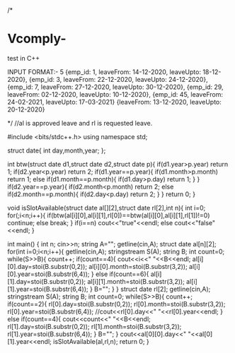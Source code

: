 /*
# Vcomply-
test in C++

INPUT FORMAT:-
5
{emp_id: 1, leaveFrom: 14-12-2020, leaveUpto: 18-12-2020},
{emp_id: 3, leaveFrom: 22-12-2020, leaveUpto: 24-12-2020},
{emp_id: 7, leaveFrom: 27-12-2020, leaveUpto: 30-12-2020},
{emp_id: 29, leaveFrom: 02-12-2020, leaveUpto: 10-12-2020},
{emp_id: 45, leaveFrom: 24-02-2021, leaveUpto: 17-03-2021}
{leaveFrom: 13-12-2020, leaveUpto: 20-12-2020}

*/
//al is approved leave and rl is requested leave.

#include <bits/stdc++.h>
using namespace std;

struct date{
    int day,month,year;
};

int btw(struct date d1,struct date d2,struct date p){
    if(d1.year>p.year) return 1;
    if(d2.year<p.year) return 2;
    if(d1.year==p.year){
        if(d1.month>p.month) return 1;
        else if(d1.month==p.month){
            if(d1.day>p.day) return 1;
        }
    }
    if(d2.year==p.year){
        if(d2.month<p.month) return 2;
        else if(d2.month==p.month){
            if(d2.day<p.day) return 2;
        }
    }
    return 0;
}

void isSlotAvailable(struct date al[][2],struct date rl[2],int n){
    int i=0;
    for(;i<n;i++){
        if(btw(al[i][0],al[i][1],rl[0])==btw(al[i][0],al[i][1],rl[1])!=0) continue;
        else break;
    }
    if(i==n) cout<<"true"<<endl;
    else cout<<"false"<<endl;
}

int main() {
	int n;
	cin>>n;
	string A="";
	getline(cin,A);
	struct date al[n][2];
	for(int i=0;i<n;i++){
	    getline(cin,A);
	    stringstream S(A);
	    string B;
	    int count=0;
	    while(S>>B){
	        count++;
	        if(count==4){
	            cout<<i<<" "<<B<<endl;
	            al[i][0].day=stoi(B.substr(0,2));
	            al[i][0].month=stoi(B.substr(3,2));
	            al[i][0].year=stoi(B.substr(6,4));
	        }
	        else if(count==6){
	            al[i][1].day=stoi(B.substr(0,2));
	            al[i][1].month=stoi(B.substr(3,2));
	            al[i][1].year=stoi(B.substr(6,4));
	        }
	        B="";
	    }
	}
	struct date rl[2];
	getline(cin,A);
	stringstream S(A);
	string B;
	int count=0;
	while(S>>B){
	        count++;
	        if(count==2){
	            rl[0].day=stoi(B.substr(0,2));
	            rl[0].month=stoi(B.substr(3,2));
	            rl[0].year=stoi(B.substr(6,4));
	            //cout<<rl[0].day<<" "<<rl[0].year<<endl;
	        }
	        else if(count==4){
	            cout<<count<<" "<<B<<endl;
	            rl[1].day=stoi(B.substr(0,2));
	            rl[1].month=stoi(B.substr(3,2));
	            rl[1].year=stoi(B.substr(6,4));
	        }
	        B="";
	}
	cout<<al[0][0].day<<" "<<al[0][1].year<<endl;
	isSlotAvailable(al,rl,n);
	return 0;
}
